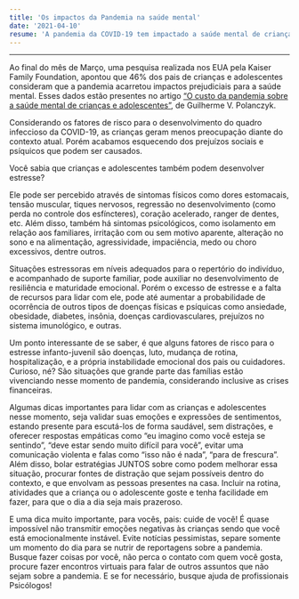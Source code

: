 ```yaml
---
title: 'Os impactos da Pandemia na saúde mental'
date: '2021-04-10'
resume: 'A pandemia da COVID-19 tem impactado a saúde mental de crianças e adolescentes. É importante estar atento aos sintomas de estresse e buscar formas saudáveis de lidar com eles, além de cuidar do próprio bem-estar emocional.'
---
```

--------------------------------
Ao final do mês de Março, uma pesquisa realizada nos EUA pela Kaiser Family Foundation, apontou que 46% dos pais de crianças e adolescentes consideram que a pandemia acarretou impactos prejudiciais para a saúde mental. Esses dados estão presentes no artigo [“O custo da pandemia sobre a saúde mental de crianças e adolescentes”](https://jornal.usp.br/artigoso-custo-da-pandemia-sobre-a-saude-mental-de-criancas-e-adolescentes/), de Guilherme V. Polanczyk.

Considerando os fatores de risco para o desenvolvimento do quadro infeccioso da COVID-19, as crianças geram menos preocupação diante do contexto atual. Porém acabamos esquecendo dos prejuízos sociais e psíquicos que podem ser causados.

Você sabia que crianças e adolescentes também podem desenvolver estresse?

Ele pode ser percebido através de sintomas físicos como dores estomacais, tensão muscular, tiques nervosos, regressão no desenvolvimento (como perda no controle dos esfíncteres), coração acelerado, ranger de dentes, etc. Além disso, também há sintomas psicológicos, como isolamento em relação aos familiares, irritação com ou sem motivo aparente, alteração no sono e na alimentação, agressividade, impaciência, medo ou choro excessivos, dentre outros.

Situações estressoras em níveis adequados para o repertório do indivíduo, e acompanhado de suporte familiar, pode auxiliar no desenvolvimento de resiliência e maturidade emocional. Porém o excesso de estresse e a falta de recursos para lidar com ele, pode até aumentar a probabilidade de ocorrência de outros tipos de doenças físicas e psíquicas como ansiedade, obesidade, diabetes, insônia, doenças cardiovasculares, prejuízos no sistema imunológico, e outras.

Um ponto interessante de se saber, é que alguns fatores de risco para o estresse infanto-juvenil são doenças, luto, mudança de rotina, hospitalização, e a própria instabilidade emocional dos pais ou cuidadores. Curioso, né? São situações que grande parte das famílias estão vivenciando nesse momento de pandemia, considerando inclusive as crises financeiras.

Algumas dicas importantes para lidar com as crianças e adolescentes nesse momento, seja validar suas emoções e expressões de sentimentos, estando presente para escutá-los de forma saudável, sem distrações, e oferecer respostas empáticas como “eu imagino como você esteja se sentindo”, “deve estar sendo muito difícil para você”, evitar uma comunicação violenta e falas como “isso não é nada”, “para de frescura”. Além disso, bolar estratégias JUNTOS sobre como podem melhorar essa situação, procurar fontes de distração que sejam possíveis dentro do contexto, e que envolvam as pessoas presentes na casa. Incluir na rotina, atividades que a criança ou o adolescente goste e tenha facilidade em fazer, para que o dia a dia seja mais prazeroso.

E uma dica muito importante, para vocês, pais: cuide de você! É quase impossível não transmitir emoções negativas às crianças sendo que você está emocionalmente instável. Evite notícias pessimistas, separe somente um momento do dia para se nutrir de reportagens sobre a pandemia. Busque fazer coisas por você, não perca o contato com quem você gosta, procure fazer encontros virtuais para falar de outros assuntos que não sejam sobre a pandemia. E se for necessário, busque ajuda de profissionais Psicólogos!

